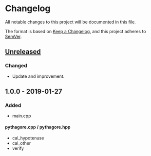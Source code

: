 # Changelog
All notable changes to this project will be documented in this file.

The format is based on [Keep a Changelog](https://keepachangelog.com/en/1.0.0/),
and this project adheres to [SemVer](http://semver.org/).

## [Unreleased]
### Changed
- Update and improvement.

## 1.0.0 - 2019-01-27
### Added
- main.cpp
#### pythagore.cpp / pythagore.hpp
- cal_hypotenuse
- cal_other
- verify

[Unreleased]: https://github.com/kanekireal/lwpythagore/compare/v1.0.0-release...HEAD
